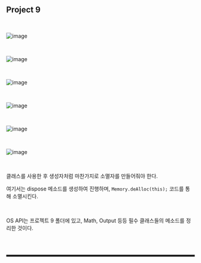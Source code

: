 ## Project 9

<br>

![image](https://user-images.githubusercontent.com/52172169/210948540-48f9479a-ef2f-45c1-a5b8-78ca94c2bc95.png)

<br>

![image](https://user-images.githubusercontent.com/52172169/210948567-88782a89-c801-424a-8d81-bbb5b1c7f7db.png)

<br>

![image](https://user-images.githubusercontent.com/52172169/210948683-18916158-2661-4e2c-bf81-6b35b2892194.png)

<br>

![image](https://user-images.githubusercontent.com/52172169/210954714-19a414b6-f176-456f-81b7-13523c557078.png)

<br>

![image](https://user-images.githubusercontent.com/52172169/210955420-137dc209-de18-430c-aa59-2fb9ead4d205.png)

<br>

![image](https://user-images.githubusercontent.com/52172169/210956294-d6eaf687-7171-4f35-9106-622a89a36391.png)

<br>

클래스를 사용한 후 생성자처럼 마찬가지로 소멸자를 만들어줘야 한다.

여기서는 dispose 메소드를 생성하여 진행하며, ```Memory.deAlloc(this);``` 코드를 통해 소멸시킨다.

<br>

OS API는 프로젝트 9 폴더에 있고, Math, Output 등등 필수 클래스들의 메소드를 정리한 것이다.



<br><br>
<hr style="border: 2px solid;">
<br><br>
